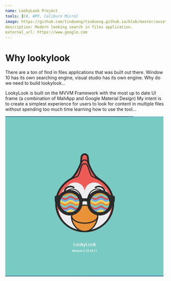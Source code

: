 ```yaml
---
name: LookyLook Project
tools: [C#, WPF, Caliburn Micro]
image: https://github.com/tinduong/tinduong.github.io/blob/master/assets/SplashScreen.JPG
description: Modern looking search in files application. 
external_url: https://www.google.com
---
```


# Why lookylook

There are a ton of find in files applications that was built out there. Window 10 has its own searching engine, visual studio has its own engine. Why do we need to build lookylook...

LookyLook is built on the MVVM Framework with the most up to date UI frame (a combination of MahApp and Google Material Design) My intent is to create a simplest experience for users to look for content in multiple files without spending too much time learning how to use the tool...


![Browse to file location](https://github.com/tinduong/tinduong.github.io/blob/master/assets/SplashScreen.JPG)


